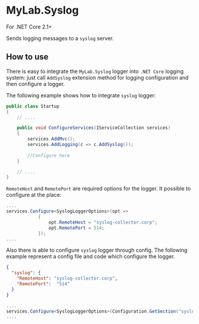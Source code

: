 # MyLab.Syslog

For .NET Core 2.1+

Sends logging messages to a `syslog` server.

## How to use

There is easy to integrate the `MyLab.Syslog` logger into `.NET Core` logging system: just call `AddSyslog` extension method for logging configuration and then configure a logger.

The following example shows how to integrate `syslog` logger:

```C#
public class Startup
{
    // ....

    public void ConfigureServices(IServiceCollection services)
    {
        services.AddMvc();
        services.AddLogging(c => c.AddSyslog());
        
        //Configure here
    }

    // ....
}
```

`RemoteHost` and `RemotePort` are required options for the logger. It possible to configure at the place:

```C#
....
services.Configure<SyslogLoggerOptions>(opt =>
            {
                opt.RemoteHost = "syslog-collector.corp";
                opt.RemotePort = 514;
            });
....
```

Also there is able to configure `syslog` logger through config. The following example represent a config file and code which configure the logger.

```json
{
  "syslog": {
    "RemoteHost": "syslog-collector.corp",
    "RemotePort":  "514" 
  }
}
```

```C#
....
services.Configure<SyslogLoggerOptions>(Configuration.GetSection("syslog"));
....
```

